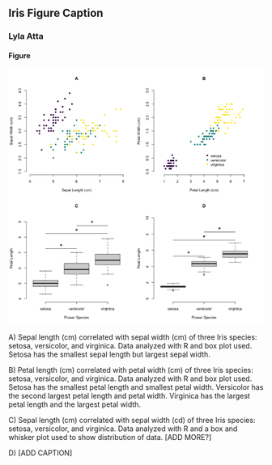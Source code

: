 ## Iris Figure Caption
### Lyla Atta 

#### Figure
![iris figure](./../../week1/code_day3/iris_multi.png) 

A) Sepal length (cm) correlated with sepal width (cm) of three Iris species: setosa, versicolor, and virginica. Data analyzed with R and box plot used. Setosa has the smallest sepal length but largest sepal width.

B) Petal length (cm) correlated with petal width (cm) of three Iris species: setosa, versicolor, and virginica. Data analyzed with R and box plot used. Setosa has the smallest petal length and smallest petal width. Versicolor has the second largest petal length and petal width. Virginica has the largest petal length and the largest petal width.

C) Sepal length (cm) correlated with sepal width (cd) of three Iris species: setosa, versicolor, and virginica. Data analyzed with R and a box and whisker plot used to show distribution of data. [ADD MORE?]

D) [ADD CAPTION]

